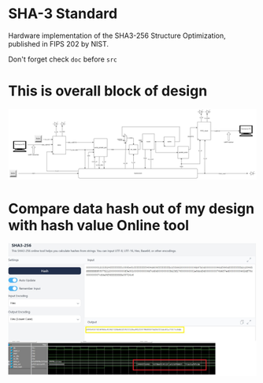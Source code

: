 # SHA-3 Standard
Hardware implementation of the SHA3-256 Structure Optimization, published in FIPS 202 by NIST. 

Don't forget check `doc` before `src`
# This is overall block of design
![SHA-3](https://github.com/rivershoang/SHA3_hw/blob/main/doc/overall.png)

# Compare data hash out of my design with hash value Online tool
![Verify](https://github.com/rivershoang/SHA3_hw/blob/main/doc/verify_neww.jpg)